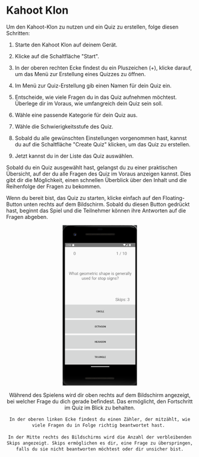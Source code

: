 # Kahoot Klon


Um den Kahoot-Klon zu nutzen und ein Quiz zu erstellen, folge diesen Schritten:

1. Starte den Kahoot Klon auf deinem Gerät.

1. Klicke auf die Schaltfläche "Start".

1. In der oberen rechten Ecke findest du ein Pluszeichen (+), klicke darauf, um das Menü zur Erstellung eines Quizzes zu öffnen.

1. Im Menü zur Quiz-Erstellung gib einen Namen für dein Quiz ein.

1. Entscheide, wie viele Fragen du in das Quiz aufnehmen möchtest. Überlege dir im Voraus, wie umfangreich dein Quiz sein soll.

1. Wähle eine passende Kategorie für dein Quiz aus.

1. Wähle die Schwierigkeitsstufe des Quiz.

1. Sobald du alle gewünschten Einstellungen vorgenommen hast, kannst du auf die Schaltfläche "Create Quiz" klicken, um das Quiz zu erstellen.

1. Jetzt kannst du in der Liste das Quiz auswählen.


Sobald du ein Quiz ausgewählt hast, gelangst du zu einer praktischen Übersicht, auf der du alle Fragen des Quiz im Voraus anzeigen kannst. Dies gibt dir die Möglichkeit, einen schnellen Überblick über den Inhalt und die Reihenfolge der Fragen zu bekommen.

Wenn du bereit bist, das Quiz zu starten, klicke einfach auf den Floating-Button unten rechts auf dem Bildschirm. Sobald du diesen Button gedrückt hast, beginnt das Spiel und die Teilnehmer können ihre Antworten auf die Fragen abgeben.

<p align="center">
  <img src="https://github.com/Rekenar/AppDev-Project/blob/main/Img/Game.png" alt="Game Image" width="200"/>
</p>

<div align="center">
    Während des Spielens wird dir oben rechts auf dem Bildschirm angezeigt, bei welcher Frage du dich gerade befindest. Das ermöglicht, den Fortschritt im Quiz im Blick zu behalten.

    In der oberen linken Ecke findest du einen Zähler, der mitzählt, wie viele Fragen du in Folge richtig beantwortet hast. 

    In der Mitte rechts des Bildschirms wird die Anzahl der verbleibenden Skips angezeigt. Skips ermöglichen es dir, eine Frage zu überspringen, falls du sie nicht beantworten möchtest oder dir unsicher bist.
</div>




